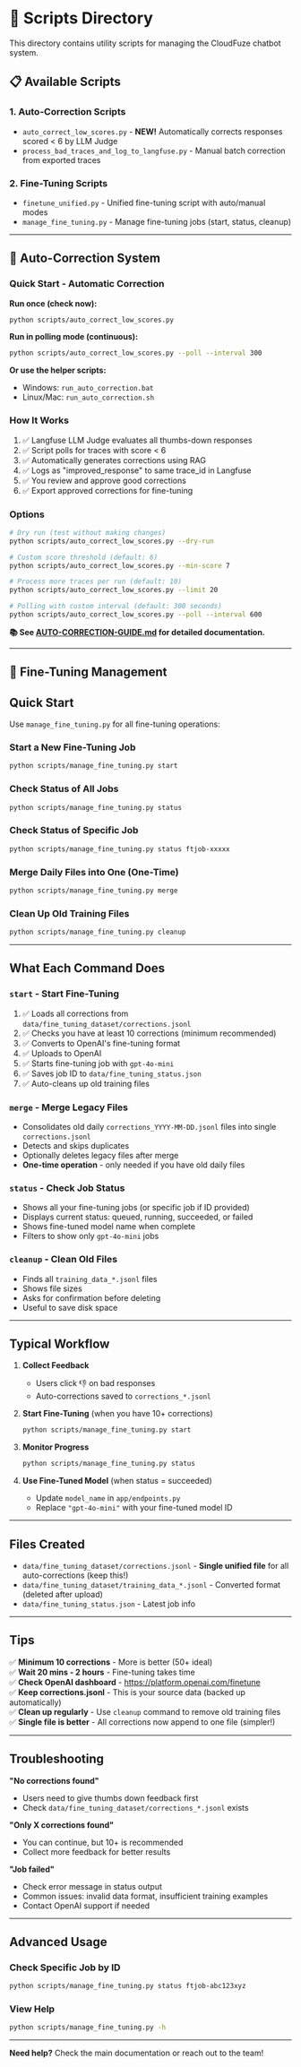 # 🚀 Scripts Directory

This directory contains utility scripts for managing the CloudFuze chatbot system.

## 📋 Available Scripts

### 1. Auto-Correction Scripts
- `auto_correct_low_scores.py` - **NEW!** Automatically corrects responses scored < 6 by LLM Judge
- `process_bad_traces_and_log_to_langfuse.py` - Manual batch correction from exported traces

### 2. Fine-Tuning Scripts
- `finetune_unified.py` - Unified fine-tuning script with auto/manual modes
- `manage_fine_tuning.py` - Manage fine-tuning jobs (start, status, cleanup)

---

## 🤖 Auto-Correction System

### Quick Start - Automatic Correction

**Run once (check now):**
```bash
python scripts/auto_correct_low_scores.py
```

**Run in polling mode (continuous):**
```bash
python scripts/auto_correct_low_scores.py --poll --interval 300
```

**Or use the helper scripts:**
- Windows: `run_auto_correction.bat`
- Linux/Mac: `run_auto_correction.sh`

### How It Works

1. ✅ Langfuse LLM Judge evaluates all thumbs-down responses
2. ✅ Script polls for traces with score < 6
3. ✅ Automatically generates corrections using RAG
4. ✅ Logs as "improved_response" to same trace_id in Langfuse
5. ✅ You review and approve good corrections
6. ✅ Export approved corrections for fine-tuning

### Options

```bash
# Dry run (test without making changes)
python scripts/auto_correct_low_scores.py --dry-run

# Custom score threshold (default: 6)
python scripts/auto_correct_low_scores.py --min-score 7

# Process more traces per run (default: 10)
python scripts/auto_correct_low_scores.py --limit 20

# Polling with custom interval (default: 300 seconds)
python scripts/auto_correct_low_scores.py --poll --interval 600
```

**📚 See [AUTO-CORRECTION-GUIDE.md](../AUTO-CORRECTION-GUIDE.md) for detailed documentation.**

---

## 🔧 Fine-Tuning Management

## Quick Start

Use `manage_fine_tuning.py` for all fine-tuning operations:

### Start a New Fine-Tuning Job
```bash
python scripts/manage_fine_tuning.py start
```

### Check Status of All Jobs
```bash
python scripts/manage_fine_tuning.py status
```

### Check Status of Specific Job
```bash
python scripts/manage_fine_tuning.py status ftjob-xxxxx
```

### Merge Daily Files into One (One-Time)
```bash
python scripts/manage_fine_tuning.py merge
```

### Clean Up Old Training Files
```bash
python scripts/manage_fine_tuning.py cleanup
```

---

## What Each Command Does

### `start` - Start Fine-Tuning
1. ✅ Loads all corrections from `data/fine_tuning_dataset/corrections.jsonl`
2. ✅ Checks you have at least 10 corrections (minimum recommended)
3. ✅ Converts to OpenAI's fine-tuning format
4. ✅ Uploads to OpenAI
5. ✅ Starts fine-tuning job with `gpt-4o-mini`
6. ✅ Saves job ID to `data/fine_tuning_status.json`
7. ✅ Auto-cleans up old training files

### `merge` - Merge Legacy Files
- Consolidates old daily `corrections_YYYY-MM-DD.jsonl` files into single `corrections.jsonl`
- Detects and skips duplicates
- Optionally deletes legacy files after merge
- **One-time operation** - only needed if you have old daily files

### `status` - Check Job Status
- Shows all your fine-tuning jobs (or specific job if ID provided)
- Displays current status: queued, running, succeeded, or failed
- Shows fine-tuned model name when complete
- Filters to show only `gpt-4o-mini` jobs

### `cleanup` - Clean Old Files
- Finds all `training_data_*.jsonl` files
- Shows file sizes
- Asks for confirmation before deleting
- Useful to save disk space

---

## Typical Workflow

1. **Collect Feedback** 
   - Users click 👎 on bad responses
   - Auto-corrections saved to `corrections_*.jsonl`

2. **Start Fine-Tuning** (when you have 10+ corrections)
   ```bash
   python scripts/manage_fine_tuning.py start
   ```

3. **Monitor Progress**
   ```bash
   python scripts/manage_fine_tuning.py status
   ```

4. **Use Fine-Tuned Model** (when status = succeeded)
   - Update `model_name` in `app/endpoints.py`
   - Replace `"gpt-4o-mini"` with your fine-tuned model ID

---

## Files Created

- `data/fine_tuning_dataset/corrections.jsonl` - **Single unified file** for all auto-corrections (keep this!)
- `data/fine_tuning_dataset/training_data_*.jsonl` - Converted format (deleted after upload)
- `data/fine_tuning_status.json` - Latest job info

---

## Tips

✅ **Minimum 10 corrections** - More is better (50+ ideal)  
✅ **Wait 20 mins - 2 hours** - Fine-tuning takes time  
✅ **Check OpenAI dashboard** - https://platform.openai.com/finetune  
✅ **Keep corrections.jsonl** - This is your source data (backed up automatically)  
✅ **Clean up regularly** - Use `cleanup` command to remove old training files  
✅ **Single file is better** - All corrections now append to one file (simpler!)  

---

## Troubleshooting

**"No corrections found"**
- Users need to give thumbs down feedback first
- Check `data/fine_tuning_dataset/corrections_*.jsonl` exists

**"Only X corrections found"**
- You can continue, but 10+ is recommended
- Collect more feedback for better results

**"Job failed"**
- Check error message in status output
- Common issues: invalid data format, insufficient training examples
- Contact OpenAI support if needed

---

## Advanced Usage

### Check Specific Job by ID
```bash
python scripts/manage_fine_tuning.py status ftjob-abc123xyz
```

### View Help
```bash
python scripts/manage_fine_tuning.py -h
```

---

**Need help?** Check the main documentation or reach out to the team!

